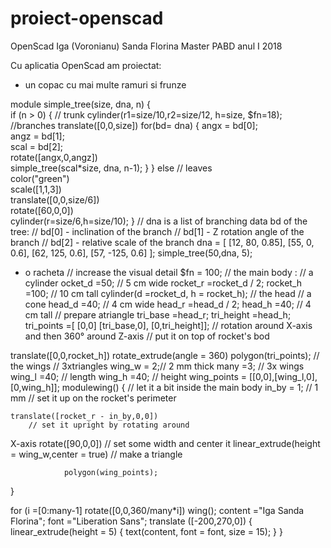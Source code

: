 # proiect-openscad
OpenScad
Iga (Voronianu) Sanda Florina
Master PABD anul I 2018

Cu  aplicatia  OpenScad am proiectat:
-  un  copac cu  mai  multe ramuri  si frunze  

module simple_tree(size, dna, n) {   
        if (n > 0)
{
            // trunk
            cylinder(r1=size/10,r2=size/12, h=size, $fn=18);
            //branches
translate([0,0,size])
                for(bd= dna) {
angx = bd[0];                   
angz = bd[1];                   
scal = bd[2];                    
 rotate([angx,0,angz])                           
simple_tree(scal*size, dna, n-1);
                }
        }
        else // leaves           
color("green")          
scale([1,1,3])              
translate([0,0,size/6])                   
rotate([60,0,0])                      
cylinder(r=size/6,h=size/10);
    }
    // dna is a list
of branching data bd of the tree:
    //      bd[0] - inclination of the branch
    //      bd[1] - Z rotation angle of the branch
    //      bd[2] - relative scale of the branch
    dna = [ [12,  80, 0.85], [55,    0, 0.6], 
            [62, 125,
0.6], [57, -125, 0.6] ];
    simple_tree(50,dna, 5);
-  o  racheta
// increase the visual detail
$fn = 100;
// the main
body :
//  a cylinder
ocket_d =50;  // 5 cm wide
rocket_r =rocket_d / 2;
rocket_h =100; // 10 cm tall
cylinder(d =rocket_d, h = rocket_h);
// the head
//  a cone
head_d =40;    // 4 cm wide
head_r =head_d / 2;
head_h =40;    // 4 cm tall
// prepare atriangle
tri_base =head_r;
tri_height =head_h;
tri_points =[ [0,0]
    [tri_base,0],
    [0,tri_height]];
// rotation
around X-axis and then 360° around Z-axis
// put it on
top of rocket's bod

translate([0,0,rocket_h])
    rotate_extrude(angle = 360)
        polygon(tri_points);
// the wings
// 3xtriangles
wing_w = 2;// 2 mm thick
many =3;   // 3x wings
wing_l =40;    // length
wing_h =40;    // height
wing_points
= [[0,0],[wing_l,0],[0,wing_h]];
modulewing() {
    // let it a bit inside the main body
    in_by = 1; // 1 mm
    // set it up on the rocket's perimeter

    translate([rocket_r - in_by,0,0])
        // set it upright by rotating around
X-axis
        rotate([90,0,0])
            // set some width and center it
            linear_extrude(height =
wing_w,center = true)
                // make a triangle

                polygon(wing_points);
}

for (i =[0:many-1]
   rotate([0,0,360/many*i])
   wing();
content ="Iga Sanda Florina";
font ="Liberation Sans";
translate
([-200,270,0])
{
   linear_extrude(height = 5)
   {
       text(content, font = font, size = 15);
     }
 }



